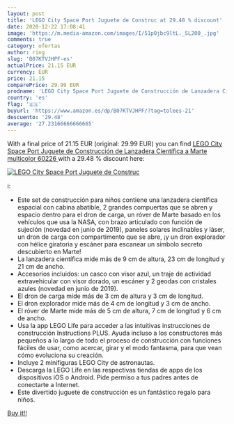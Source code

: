 ```yaml
---
layout: post
title: 'LEGO City Space Port Juguete de Construc at 29.48 % discount'
date: 2020-12-22 17:08:41
image: 'https://m.media-amazon.com/images/I/51p0jbc9ltL._SL200_.jpg'
comments: true
category: ofertas
author: ring
slug: 'B07KTVJHPF-es'
actualPrice: 21.15 EUR
currency: EUR
price: 21.15
comparePrice: 29.99 EUR
prodname: 'LEGO City Space Port Juguete de Construcción de Lanzadera Científica a Marte  multicolor  60226 '
country: 'es'
flag: '🇪🇸'
buyurl: 'https://www.amazon.es/dp/B07KTVJHPF/?tag=tolees-21'
descuento: '29.48'
average: '27.23166666666665'
---
```


With a final price of 21.15 EUR (original: 29.99 EUR) you can find [LEGO City Space Port Juguete de Construcción de Lanzadera Científica a Marte  multicolor  60226 ](https://www.amazon.es/dp/B07KTVJHPF/?tag=tolees-21) with a  29.48 % discount here:

[![LEGO City Space Port Juguete de Construc](https://m.media-amazon.com/images/I/51p0jbc9ltL._SL200_.jpg)](https://www.amazon.es/dp/B07KTVJHPF/?tag=tolees-21)

ℹ️:

- Este set de construcción para niños contiene una lanzadera científica espacial con cabina abatible, 2 grandes compuertas que se abren y espacio dentro para el dron de carga, un róver de Marte basado en los vehículos que usa la NASA, con brazo articulado con función de sujeción (novedad en junio de 2019), paneles solares inclinables y láser, un dron de carga con compartimento que se abre, ¡y un dron explorador con hélice giratoria y escáner para escanear un símbolo secreto descubierto en Marte!
- La lanzadera científica mide más de 9 cm de altura, 23 cm de longitud y 21 cm de ancho.
- Accesorios incluidos: un casco con visor azul, un traje de actividad extravehicular con visor dorado, un escáner y 2 geodas con cristales azules (novedad en junio de 2019).
- El dron de carga mide más de 3 cm de altura y 3 cm de longitud.
- El dron explorador mide más de 4 cm de longitud y 3 cm de ancho.
- El róver de Marte mide más de 5 cm de altura, 7 cm de longitud y 6 cm de ancho.
- Usa la app LEGO Life para acceder a las intuitivas instrucciones de construcción Instructions PLUS. Ayuda incluso a los constructores más pequeños a lo largo de todo el proceso de construcción con funciones fáciles de usar, como acercar, girar y el modo fantasma, para que vean cómo evoluciona su creación.
- Incluye 2 minifiguras LEGO City de astronautas.
- Descarga la LEGO Life en las respectivas tiendas de apps de los dispositivos iOS o Android. Pide permiso a tus padres antes de conectarte a Internet.
- Este divertido juguete de construcción es un fantástico regalo para niños.

[Buy it!!](https://www.amazon.es/dp/B07KTVJHPF/?tag=tolees-21)
